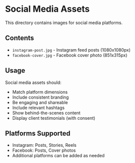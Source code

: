 # Social Media Assets

This directory contains images for social media platforms.

## Contents

- `instagram-post.jpg` - Instagram feed posts (1080x1080px)
- `facebook-cover.jpg` - Facebook cover photo (851x315px)

## Usage

Social media assets should:
- Match platform dimensions
- Include consistent branding
- Be engaging and shareable
- Include relevant hashtags
- Show behind-the-scenes content
- Display client testimonials (with consent)

## Platforms Supported

- Instagram: Posts, Stories, Reels
- Facebook: Posts, Cover photos
- Additional platforms can be added as needed